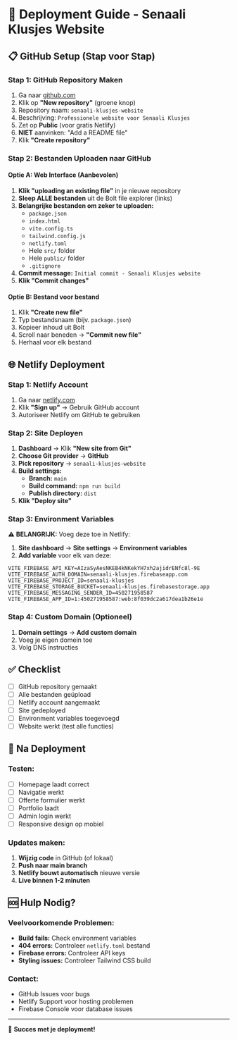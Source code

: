 # 🚀 Deployment Guide - Senaali Klusjes Website

## 📋 GitHub Setup (Stap voor Stap)

### Stap 1: GitHub Repository Maken
1. Ga naar [github.com](https://github.com)
2. Klik op **"New repository"** (groene knop)
3. Repository naam: `senaali-klusjes-website`
4. Beschrijving: `Professionele website voor Senaali Klusjes`
5. Zet op **Public** (voor gratis Netlify)
6. **NIET** aanvinken: "Add a README file"
7. Klik **"Create repository"**

### Stap 2: Bestanden Uploaden naar GitHub

#### Optie A: Web Interface (Aanbevolen)
1. **Klik "uploading an existing file"** in je nieuwe repository
2. **Sleep ALLE bestanden** uit de Bolt file explorer (links)
3. **Belangrijke bestanden om zeker te uploaden:**
   - `package.json`
   - `index.html`
   - `vite.config.ts`
   - `tailwind.config.js`
   - `netlify.toml`
   - Hele `src/` folder
   - Hele `public/` folder
   - `.gitignore`
4. **Commit message:** `Initial commit - Senaali Klusjes website`
5. **Klik "Commit changes"**

#### Optie B: Bestand voor bestand
1. Klik **"Create new file"**
2. Typ bestandsnaam (bijv. `package.json`)
3. Kopieer inhoud uit Bolt
4. Scroll naar beneden → **"Commit new file"**
5. Herhaal voor elk bestand

## 🌐 Netlify Deployment

### Stap 1: Netlify Account
1. Ga naar [netlify.com](https://netlify.com)
2. Klik **"Sign up"** → Gebruik GitHub account
3. Autoriseer Netlify om GitHub te gebruiken

### Stap 2: Site Deployen
1. **Dashboard** → Klik **"New site from Git"**
2. **Choose Git provider** → **GitHub**
3. **Pick repository** → `senaali-klusjes-website`
4. **Build settings:**
   - **Branch:** `main`
   - **Build command:** `npm run build`
   - **Publish directory:** `dist`
5. **Klik "Deploy site"**

### Stap 3: Environment Variables
⚠️ **BELANGRIJK:** Voeg deze toe in Netlify:

1. **Site dashboard** → **Site settings** → **Environment variables**
2. **Add variable** voor elk van deze:

```
VITE_FIREBASE_API_KEY=AIzaSyAesNKEB4kNKekYH7xh2ajidrENfc8l-9E
VITE_FIREBASE_AUTH_DOMAIN=senaali-klusjes.firebaseapp.com
VITE_FIREBASE_PROJECT_ID=senaali-klusjes
VITE_FIREBASE_STORAGE_BUCKET=senaali-klusjes.firebasestorage.app
VITE_FIREBASE_MESSAGING_SENDER_ID=450271958587
VITE_FIREBASE_APP_ID=1:450271958587:web:8f039dc2a617dea1b26e1e
```

### Stap 4: Custom Domain (Optioneel)
1. **Domain settings** → **Add custom domain**
2. Voeg je eigen domein toe
3. Volg DNS instructies

## ✅ Checklist

- [ ] GitHub repository gemaakt
- [ ] Alle bestanden geüpload
- [ ] Netlify account aangemaakt
- [ ] Site gedeployed
- [ ] Environment variables toegevoegd
- [ ] Website werkt (test alle functies)

## 🔧 Na Deployment

### Testen:
- [ ] Homepage laadt correct
- [ ] Navigatie werkt
- [ ] Offerte formulier werkt
- [ ] Portfolio laadt
- [ ] Admin login werkt
- [ ] Responsive design op mobiel

### Updates maken:
1. **Wijzig code** in GitHub (of lokaal)
2. **Push naar main branch**
3. **Netlify bouwt automatisch** nieuwe versie
4. **Live binnen 1-2 minuten**

## 🆘 Hulp Nodig?

### Veelvoorkomende Problemen:
- **Build fails:** Check environment variables
- **404 errors:** Controleer `netlify.toml` bestand
- **Firebase errors:** Controleer API keys
- **Styling issues:** Controleer Tailwind CSS build

### Contact:
- GitHub Issues voor bugs
- Netlify Support voor hosting problemen
- Firebase Console voor database issues

---

🎉 **Succes met je deployment!**